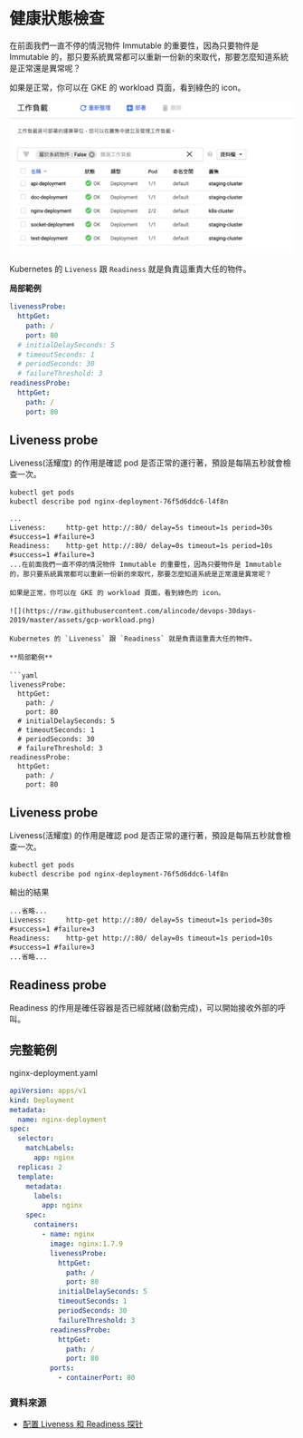 # 健康狀態檢查

在前面我們一直不停的情況物件 Immutable 的重要性，因為只要物件是 Immutable 的，那只要系統異常都可以重新一份新的來取代，那要怎麼知道系統是正常還是異常呢？

如果是正常，你可以在 GKE 的 workload 頁面，看到綠色的 icon。

![](https://raw.githubusercontent.com/alincode/devops-30days-2019/master/assets/gcp-workload.png)

Kubernetes 的 `Liveness` 跟 `Readiness` 就是負責這重責大任的物件。

**局部範例**

```yaml
livenessProbe:
  httpGet:
    path: /
    port: 80
  # initialDelaySeconds: 5
  # timeoutSeconds: 1
  # periodSeconds: 30
  # failureThreshold: 3
readinessProbe:
  httpGet:
    path: /
    port: 80
```

## Liveness probe

Liveness(活耀度) 的作用是確認 pod 是否正常的運行著，預設是每隔五秒就會檢查一次。

```
kubectl get pods
kubectl describe pod nginx-deployment-76f5d6ddc6-l4f8n
```

````
...
Liveness:     http-get http://:80/ delay=5s timeout=1s period=30s #success=1 #failure=3
Readiness:    http-get http://:80/ delay=0s timeout=1s period=10s #success=1 #failure=3
...在前面我們一直不停的情況物件 Immutable 的重要性，因為只要物件是 Immutable 的，那只要系統異常都可以重新一份新的來取代，那要怎麼知道系統是正常還是異常呢？

如果是正常，你可以在 GKE 的 workload 頁面，看到綠色的 icon。

![](https://raw.githubusercontent.com/alincode/devops-30days-2019/master/assets/gcp-workload.png)

Kubernetes 的 `Liveness` 跟 `Readiness` 就是負責這重責大任的物件。

**局部範例**

```yaml
livenessProbe:
  httpGet:
    path: /
    port: 80
  # initialDelaySeconds: 5
  # timeoutSeconds: 1
  # periodSeconds: 30
  # failureThreshold: 3
readinessProbe:
  httpGet:
    path: /
    port: 80
````

## Liveness probe

Liveness(活耀度) 的作用是確認 pod 是否正常的運行著，預設是每隔五秒就會檢查一次。

```
kubectl get pods
kubectl describe pod nginx-deployment-76f5d6ddc6-l4f8n
```

輸出的結果

```
...省略...
Liveness:     http-get http://:80/ delay=5s timeout=1s period=30s #success=1 #failure=3
Readiness:    http-get http://:80/ delay=0s timeout=1s period=10s #success=1 #failure=3
...省略...
```

## Readiness probe

Readiness 的作用是確任容器是否已經就緒(啟動完成)，可以開始接收外部的呼叫。

## 完整範例

nginx-deployment.yaml

```yaml
apiVersion: apps/v1
kind: Deployment
metadata:
  name: nginx-deployment
spec:
  selector:
    matchLabels:
      app: nginx
  replicas: 2
  template:
    metadata:
      labels:
        app: nginx
    spec:
      containers:
        - name: nginx
          image: nginx:1.7.9
          livenessProbe:
            httpGet:
              path: /
              port: 80
            initialDelaySeconds: 5
            timeoutSeconds: 1
            periodSeconds: 30
            failureThreshold: 3
          readinessProbe:
            httpGet:
              path: /
              port: 80
          ports:
            - containerPort: 80
```

### 資料來源

- [配置 Liveness 和 Readiness 探针](https://k8smeetup.github.io/docs/tasks/configure-pod-container/configure-liveness-readiness-probes/)
